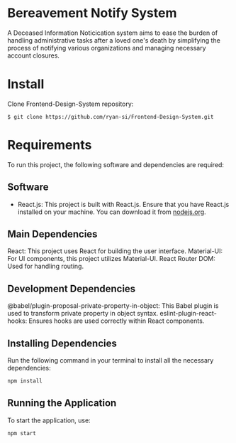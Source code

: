 # Bereavement Notify System
A Deceased Information Noticication system aims to ease the burden of handling administrative tasks after a loved one's death by simplifying the process of notifying various organizations and managing necessary account closures.

# Install
Clone Frontend-Design-System repository:
```
$ git clone https://github.com/ryan-si/Frontend-Design-System.git

```

# Requirements
To run this project, the following software and dependencies are required:
## Software
* React.js: This project is built with React.js. Ensure that you have React.js installed on your machine. You can download it from [nodejs.org](https://react.dev).
## Main Dependencies
React: This project uses React for building the user interface.
Material-UI: For UI components, this project utilizes Material-UI.
React Router DOM: Used for handling routing.
## Development Dependencies
@babel/plugin-proposal-private-property-in-object: This Babel plugin is used to transform private property in object syntax.
eslint-plugin-react-hooks: Ensures hooks are used correctly within React components.

## Installing Dependencies 
Run the following command in your terminal to install all the necessary dependencies:

``` bash
npm install
```

## Running the Application
To start the application, use:
```
npm start
```

